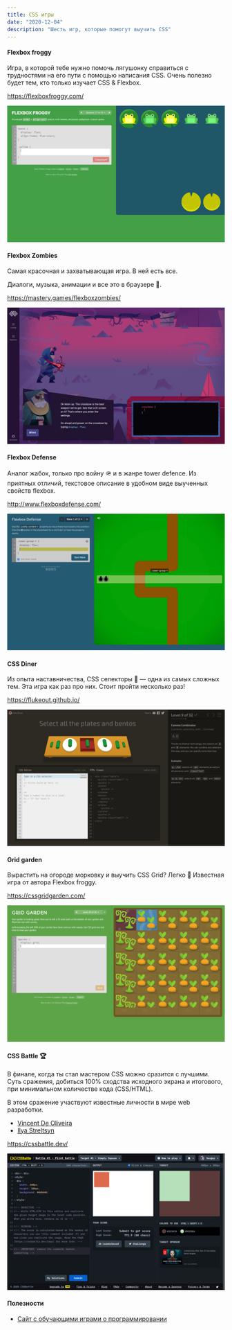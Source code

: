 ```yaml
---
title: CSS игры
date: "2020-12-04"
description: "Шесть игр, которые помогут выучить CSS"
---
```


#### Flexbox froggy

Игра, в которой тебе нужно помочь лягушонку справиться с трудностями на его пути с помощью написания CSS.
Очень полезно будет тем, кто только изучает CSS & Flexbox.

https://flexboxfroggy.com/

![Flexbox froggy game screenshot](froggy.png)

#### Flexbox Zombies

Самая красочная и захватывающая игра. В ней есть все.

Диалоги, музыка, анимации и все это в браузере 🤯.

https://mastery.games/flexboxzombies/

![Flexbox Zombies game screenshot](zombie.png)

#### Flexbox Defense

Аналог жабок, только про войну 🪖 и в жанре tower defence.
Из приятных отличий, текстовое описание в удобном виде выученных свойств flexbox.

http://www.flexboxdefense.com/

![Flexbox Defense game screenshot](defence.png)

#### CSS Diner

Из опыта наставничества, CSS селекторы 🎯 — одна из самых сложных тем.
Эта игра как раз про них. Стоит пройти несколько раз!

https://flukeout.github.io/

![CSS Diner game screenshot](cssdiner.png)

#### Grid garden

Вырастить на огороде морковку и выучить CSS Grid? Легко 🥳
Известная игра от автора Flexbox froggy.

https://cssgridgarden.com/

![Grid garden game screenshot](grid.png)

#### CSS Battle 🏆

В финале, когда ты стал мастером CSS можно сразится с лучшими.
Суть сражения, добиться 100% сходства исходного экрана и итогового, при минимальном количестве кода (CSS/HTML).

В этом сражение участвуют известные личности в мире web разработки.

- [Vincent De Oliveira](https://iamvdo.me/)
- [Ilya Streltsyn](https://css-live.ru/)

https://cssbattle.dev/

![CSS Battle game screenshot](cssbattle.png)

#### Полезности
- [Сайт с обучающими играми о программировании](https://codepip.com/games/)